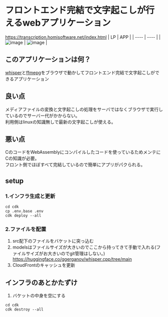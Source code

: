 # フロントエンド完結で文字起こしが行えるwebアプリケーション
https://transcription.homisoftware.net/index.html
|  LP  |  APP  |
| ---- | ---- |
|  ![image](https://user-images.githubusercontent.com/72111956/218292326-e271f8a6-18ae-4419-a536-7106d991fa42.png)  |  ![image](https://user-images.githubusercontent.com/72111956/226536066-bf784c33-996a-434a-9353-17373413745c.png)  |

## このアプリケーションは何？
[whisper](https://github.com/ggerganov/whisper.cpp/tree/master/examples/whisper.wasm)と[ffmepg](https://github.com/ffmpegwasm/ffmpeg.wasm)をブラウザで動かしてフロントエンド完結で文字起こしができるアプリケーション

## 良い点
メディアファイルの変換と文字起こしの処理をサーバではなくブラウザで実行しているのでサーバー代がかからない。  
利用側はlinuxの知識無しで最新の文字起こしが使える。

## 悪い点
CのコードをWebAssemblyにコンパイルしたコードを使っているためメンテにCの知識が必要。  
フロント側でほぼすべて完結しているので簡単にアプリがパクられる。

## setup
### 1.インフラ生成と更新
```
cd cdk
cp .env.base .env
cdk deploy --all
```

### 2.ファイルを配置
1. src配下のファイルをバケットに突っ込む  
2. modelsはファイルサイズが大きいのでここから持ってきて手動で入れる(ファイルサイズがお大きいのでgit管理はしない。)  
https://huggingface.co/ggerganov/whisper.cpp/tree/main  
3. CloudFrontのキャッシュを更新  

## インフラのあとかたずけ
1. バケットの中身を空にする  
```
cd cdk
cdk destroy --all
```
